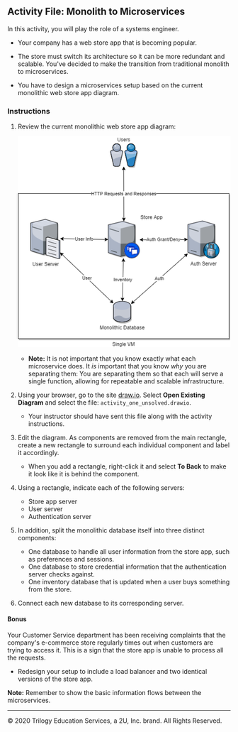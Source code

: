 ## Activity File: Monolith to Microservices

In this activity, you will play the role of a systems engineer.

- Your company has a web store app that is becoming popular. 

- The store must switch its architecture so it can be more redundant and scalable. You've decided to make the transition from traditional monolith to microservices.

- You have to design a microservices setup based on the current monolithic web store app diagram.

### Instructions

1. Review the current monolithic web store app diagram:

    ![current monolithic web store app diagram](../../../Images/Activity_1_Unsolved.png)

    - **Note:** It is not important that you know exactly what each microservice does. It _is_ important that you know _why_ you are separating them: You are separating them so that each will serve a single function, allowing for repeatable and scalable infrastructure.

2. Using your browser, go to the site [draw.io](https://www.draw.io/). Select **Open Existing Diagram** and select the file: `activity_one_unsolved.drawio`. 
    
    - Your instructor should have sent this file along with the activity instructions. 

4. Edit the diagram. As components are removed from the main rectangle, create a new rectangle to surround each individual component and label it accordingly. 

    - When you add a rectangle, right-click it and select **To Back** to make it look like it is behind the component. 

5. Using a rectangle, indicate each of the following servers:

    - Store app server
    - User server 
    - Authentication server 

6. In addition, split the monolithic database itself into three distinct components:

    - One database to handle all user information from the store app, such as preferences and sessions.
    - One database to store credential information that the authentication server checks against.
    - One inventory database that is updated when a user buys something from the store.

7. Connect each new database to its corresponding server.

#### Bonus

Your Customer Service department has been receiving complaints that the company's e-commerce store regularly times out when customers are trying to access it. This is a sign that the store app is unable to process all the requests.

- Redesign your setup to include a load balancer and two identical versions of the store app.

**Note:** Remember to show the basic information flows between the microservices.

---
© 2020 Trilogy Education Services, a 2U, Inc. brand. All Rights Reserved.
